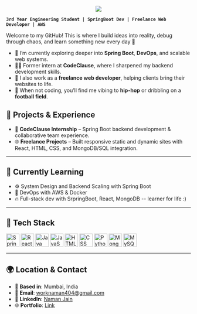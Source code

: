 <p align="center">
  <img src="https://readme-typing-svg.herokuapp.com?font=Fira+Code&weight=500&size=30&pause=1000&color=61DAFB&center=true&vCenter=true&width=900&height=100&lines=Hi%2C+I'm+Naman+Jain+👋;SpringBoot+Dev+%7C+SDE+%7C+AWS;Freelance+Web+Developer+%7C+ReactJS">
</p>

**`3rd Year Engineering Student | SpringBoot Dev | Freelance Web Developer | AWS`**

Welcome to my GitHub! This is where I build ideas into reality, debug through chaos, and learn something new every day 🚀

- 🌱 I’m currently exploring deeper into **Spring Boot**, **DevOps**, and scalable web systems.
- 👨‍💻 Former intern at **CodeClause**, where I sharpened my backend development skills.
- 💼 I also work as a **freelance web developer**, helping clients bring their websites to life.
- 🧠 When not coding, you’ll find me vibing to **hip-hop** or dribbling on a **football field**.


## 💼 Projects & Experience
- 🔧 **CodeClause Internship** – Spring Boot backend development & collaborative team experience.
- 🌐 **Freelance Projects** – Built responsive static and dynamic sites with React, HTML, CSS, and MongoDB/SQL integration.

---

## 🧠 Currently Learning
- ⚙️ System Design and Backend Scaling with Spring Boot
- 🤖 DevOps with AWS & Docker
- 🔥 Full-stack dev with SrpringBoot, React, MongoDB -- learner for life :)

---

## 🧰 Tech Stack
<p align="left">
  <img src="https://www.vectorlogo.zone/logos/springio/springio-icon.svg" width="36" alt="Spring Boot">
  <img src="https://raw.githubusercontent.com/danielcranney/readme-generator/main/public/icons/skills/react-colored.svg" width="36" alt="React">
   <img src="https://raw.githubusercontent.com/danielcranney/readme-generator/main/public/icons/skills/java-colored.svg" width="36" alt="Java">
  <img src="https://raw.githubusercontent.com/danielcranney/readme-generator/main/public/icons/skills/javascript-colored.svg" width="36" alt="JavaScript">
  <img src="https://raw.githubusercontent.com/danielcranney/readme-generator/main/public/icons/skills/html5-colored.svg" width="36" alt="HTML">
  <img src="https://raw.githubusercontent.com/danielcranney/readme-generator/main/public/icons/skills/css3-colored.svg" width="36" alt="CSS">
  <img src="https://raw.githubusercontent.com/danielcranney/readme-generator/main/public/icons/skills/python-colored.svg" width="36" alt="Python">
  <img src="https://raw.githubusercontent.com/danielcranney/readme-generator/main/public/icons/skills/mongodb-colored.svg" width="36" alt="MongoDB">
  <img src="https://raw.githubusercontent.com/danielcranney/readme-generator/main/public/icons/skills/mysql-colored.svg" width="36" alt="MySQL">
</p>

---

## 🌍 Location & Contact
- 📍 **Based in**: Mumbai, India
- 📧 **Email**: [worknaman404@gmail.com](mailto:worknaman404@gmail.com)
- 💼 **LinkedIn**: [Naman Jain](https://www.linkedin.com/in/namanjain85/)
- 🌐 **Portfolio**: [Link](https://namanjain404.netlify.app/)
